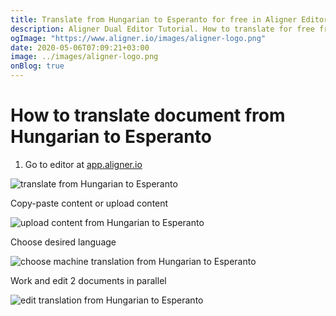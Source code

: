 ```yaml
---
title: Translate from Hungarian to Esperanto for free in Aligner Editor
description: Aligner Dual Editor Tutorial. How to translate for free from Hungarian to Esperanto. Aligner is multilingual document management platform. 
ogImage: "https://www.aligner.io/images/aligner-logo.png"
date: 2020-05-06T07:09:21+03:00
image: ../images/aligner-logo.png
onBlog: true
---
```


# How to translate document from Hungarian to Esperanto

1. Go to editor at [app.aligner.io](https://app.aligner.io "Aligner App web page")

![translate from Hungarian to Esperanto](../aligner-blank-editor.png "translate from Hungarian to Esperanto")

Copy-paste content or upload content

![upload content from Hungarian to Esperanto](../aligner-uploaded-document.png "upload content from Hungarian to Esperanto")

Choose desired language

![choose machine translation from Hungarian to Esperanto](../aligner-language-dropdown.png "choose machine translation from Hungarian to Esperanto")

Work and edit 2 documents in parallel

![edit translation from Hungarian to Esperanto](../aligner-double-sitded-editor.png "edit translation from Hungarian to Esperanto")

